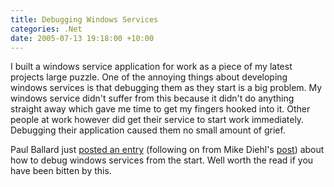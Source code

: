 ```yaml
---
title: Debugging Windows Services
categories: .Net
date: 2005-07-13 19:18:00 +10:00
---
```


I built a windows service application for work as a piece of my latest projects large puzzle. One of the annoying things about developing windows services is that debugging them as they start is a big problem. My windows service didn't suffer from this because it didn't do anything straight away which gave me time to get my fingers hooked into it. Other people at work however did get their service to start work immediately. Debugging their application caused them no small amount of grief.  
  
 Paul Ballard just [posted an entry][0] (following on from Mike Diehl's [post][1]) about how to debug windows services from the start. Well worth the read if you have been bitten by this.

[0]: http://weblogs.asp.net/PaulBallard/archive/2005/07/12/419175.aspx
[1]: http://weblogs.asp.net/miked/archive/2005/07/07/418452.aspx
